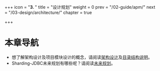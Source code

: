 +++
icon = "<b>3. </b>"
title = "设计规划"
weight = 0
prev = "/02-guide/apm/"
next = "/03-design/architecture/"
chapter = true

+++

# 本章导航

 - 想了解架构设计及项目模块设计的概念，请阅读[架构设计](/03-design/architecture/)及[目录结构说明](/03-design/module/)。
 - Sharding-JDBC未来规划有哪些呢？请阅读[未来规划](/03-design/roadmap/)。
